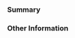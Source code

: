 ### Summary

<!-- Provide a general description of the code changes in your pull
request... were there any bugs you had fixed? If so, mention them. If
these bugs have open GitHub issues, be sure to tag them here as well,
to keep the conversation linked together. -->

### Other Information

<!-- If there's anything else that's important and relevant to your pull
request, mention that information here. This could include
benchmarks, or other information.

If you are updating any of the CHANGELOG files or are asked to update the
CHANGELOG files by reviewers, please add the CHANGELOG entry at the top of the file.

Finally, if your pull request affects documentation or any non-code
changes, guidelines for those changes are [available
here](https://edgeguides.rubyonrails.org/contributing_to_ruby_on_rails.html#contributing-to-the-rails-documentation)

Thanks for contributing to Rails! -->

<!--
Note: Please avoid making *Draft* pull requests, as they still send
notifications to everyone watching the Rails repo.
Create a pull request when it is ready for review and feedback
from the Rails team :).
-->
